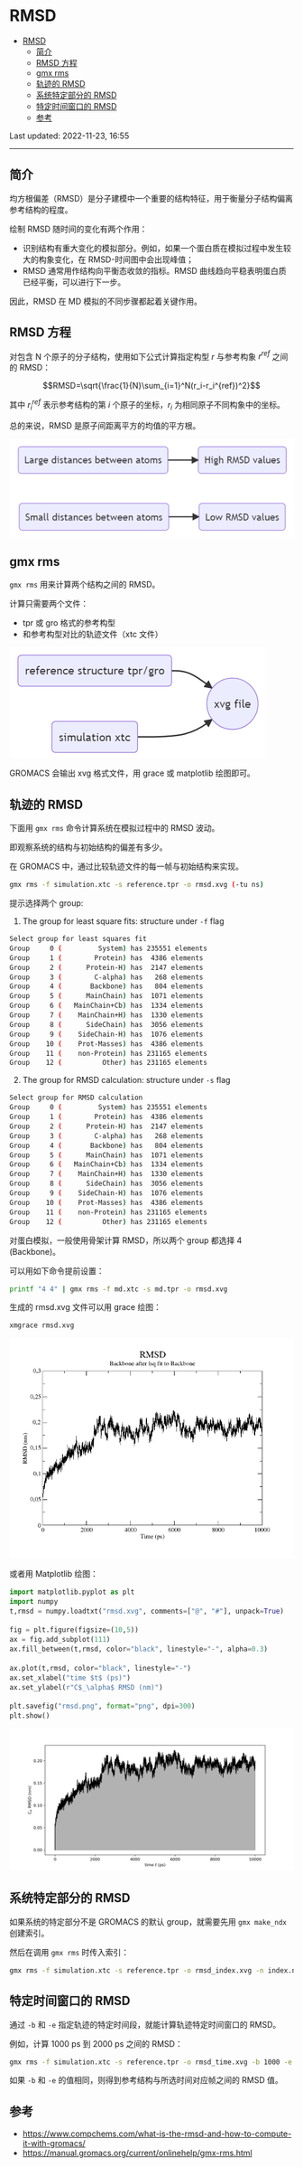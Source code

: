 # RMSD

- [RMSD](#rmsd)
  - [简介](#简介)
  - [RMSD 方程](#rmsd-方程)
  - [gmx rms](#gmx-rms)
  - [轨迹的 RMSD](#轨迹的-rmsd)
  - [系统特定部分的 RMSD](#系统特定部分的-rmsd)
  - [特定时间窗口的 RMSD](#特定时间窗口的-rmsd)
  - [参考](#参考)

Last updated: 2022-11-23, 16:55
****

## 简介

均方根偏差（RMSD）是分子建模中一个重要的结构特征，用于衡量分子结构偏离参考结构的程度。

绘制 RMSD 随时间的变化有两个作用：

- 识别结构有重大变化的模拟部分。例如，如果一个蛋白质在模拟过程中发生较大的构象变化，在 RMSD-时间图中会出现峰值；
- RMSD 通常用作结构向平衡态收敛的指标。RMSD 曲线趋向平稳表明蛋白质已经平衡，可以进行下一步。

因此，RMSD 在 MD 模拟的不同步骤都起着关键作用。

## RMSD 方程

对包含 N 个原子的分子结构，使用如下公式计算指定构型 $r$ 与参考构象 $r^{ref}$ 之间的 RMSD：

$$RMSD=\sqrt{\frac{1}{N}\sum_{i=1}^N(r_i-r_i^{ref})^2}$$

其中 $r_i^{ref}$ 表示参考结构的第 $i$ 个原子的坐标，$r_i$ 为相同原子不同构象中的坐标。

总的来说，RMSD 是原子间距离平方的均值的平方根。

![](images/2022-11-23-16-31-04.png)

## gmx rms

`gmx rms` 用来计算两个结构之间的 RMSD。

计算只需要两个文件：

- tpr 或 gro 格式的参考构型
- 和参考构型对比的轨迹文件（xtc 文件）

![](images/2022-11-23-16-36-15.png)

GROMACS 会输出 xvg 格式文件，用 grace 或 matplotlib 绘图即可。

## 轨迹的 RMSD

下面用 `gmx rms` 命令计算系统在模拟过程中的 RMSD 波动。

即观察系统的结构与初始结构的偏差有多少。

在 GROMACS 中，通过比较轨迹文件的每一帧与初始结构来实现。

```bash
gmx rms -f simulation.xtc -s reference.tpr -o rmsd.xvg (-tu ns)
```

提示选择两个 group:

1. The group for least square fits: structure under `-f` flag

```bash
Select group for least squares fit
Group     0 (         System) has 235551 elements
Group     1 (        Protein) has  4386 elements
Group     2 (      Protein-H) has  2147 elements
Group     3 (        C-alpha) has   268 elements
Group     4 (       Backbone) has   804 elements
Group     5 (      MainChain) has  1071 elements
Group     6 (   MainChain+Cb) has  1334 elements
Group     7 (    MainChain+H) has  1330 elements
Group     8 (      SideChain) has  3056 elements
Group     9 (    SideChain-H) has  1076 elements
Group    10 (    Prot-Masses) has  4386 elements
Group    11 (    non-Protein) has 231165 elements
Group    12 (          Other) has 231165 elements
```

2. The group for RMSD calculation: structure under `-s` flag

```bash
Select group for RMSD calculation
Group     0 (         System) has 235551 elements
Group     1 (        Protein) has  4386 elements
Group     2 (      Protein-H) has  2147 elements
Group     3 (        C-alpha) has   268 elements
Group     4 (       Backbone) has   804 elements
Group     5 (      MainChain) has  1071 elements
Group     6 (   MainChain+Cb) has  1334 elements
Group     7 (    MainChain+H) has  1330 elements
Group     8 (      SideChain) has  3056 elements
Group     9 (    SideChain-H) has  1076 elements
Group    10 (    Prot-Masses) has  4386 elements
Group    11 (    non-Protein) has 231165 elements
Group    12 (          Other) has 231165 elements
```

对蛋白模拟，一般使用骨架计算 RMSD，所以两个 group 都选择 4 (Backbone)。

可以用如下命令提前设置：

```bash
printf "4 4" | gmx rms -f md.xtc -s md.tpr -o rmsd.xvg
```

生成的 rmsd.xvg 文件可以用 grace 绘图：

```bash
xmgrace rmsd.xvg
```

![](images/2022-11-23-16-45-42.png)

或者用 Matplotlib 绘图：

```python
import matplotlib.pyplot as plt
import numpy
t,rmsd = numpy.loadtxt("rmsd.xvg", comments=["@", "#"], unpack=True)

fig = plt.figure(figsize=(10,5))
ax = fig.add_subplot(111)
ax.fill_between(t,rmsd, color="black", linestyle="-", alpha=0.3)

ax.plot(t,rmsd, color="black", linestyle="-")
ax.set_xlabel("time $t$ (ps)")
ax.set_ylabel(r"C$_\alpha$ RMSD (nm)")

plt.savefig("rmsd.png", format="png", dpi=300)
plt.show()
```

![](images/2022-11-23-16-46-08.png)

## 系统特定部分的 RMSD

如果系统的特定部分不是 GROMACS 的默认 group，就需要先用 `gmx make_ndx` 创建索引。

然后在调用 `gmx rms` 时传入索引：

```bash
gmx rms -f simulation.xtc -s reference.tpr -o rmsd_index.xvg -n index.ndx
```

## 特定时间窗口的 RMSD

通过 `-b` 和 `-e` 指定轨迹的特定时间段，就能计算轨迹特定时间窗口的 RMSD。

例如，计算 1000 ps 到 2000 ps 之间的 RMSD：

```bash
gmx rms -f simulation.xtc -s reference.tpr -o rmsd_time.xvg -b 1000 -e 2000
```

如果 `-b` 和 `-e` 的值相同，则得到参考结构与所选时间对应帧之间的 RMSD 值。

## 参考

- https://www.compchems.com/what-is-the-rmsd-and-how-to-compute-it-with-gromacs/
- https://manual.gromacs.org/current/onlinehelp/gmx-rms.html

